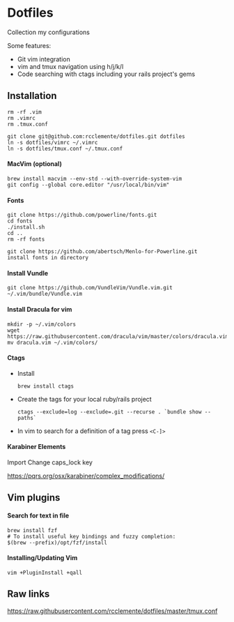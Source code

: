 # Dotfiles

Collection my configurations

Some features:
- Git vim integration
- vim and tmux navigation using h/j/k/l
- Code searching with ctags including your rails project's gems

## Installation

    rm -rf .vim
    rm .vimrc
    rm .tmux.conf

    git clone git@github.com:rcclemente/dotfiles.git dotfiles
    ln -s dotfiles/vimrc ~/.vimrc
    ln -s dotfiles/tmux.conf ~/.tmux.conf

#### MacVim (optional)

    brew install macvim --env-std --with-override-system-vim
    git config --global core.editor "/usr/local/bin/vim"

#### Fonts

    git clone https://github.com/powerline/fonts.git
    cd fonts
    ./install.sh
    cd ..
    rm -rf fonts

    git clone https://github.com/abertsch/Menlo-for-Powerline.git
    install fonts in directory

#### Install Vundle

    git clone https://github.com/VundleVim/Vundle.vim.git ~/.vim/bundle/Vundle.vim

#### Install Dracula for vim

    mkdir -p ~/.vim/colors
    wget https://raw.githubusercontent.com/dracula/vim/master/colors/dracula.vim
    mv dracula.vim ~/.vim/colors/

#### Ctags

  - Install

    `brew install ctags`

  - Create the tags for your local ruby/rails project

    ``ctags --exclude=log --exclude=.git --recurse . `bundle show --paths` ``

  - In vim to search for a definition of a tag press `<C-]>`

#### Karabiner Elements

Import Change caps_lock key

https://pqrs.org/osx/karabiner/complex_modifications/

## Vim plugins

#### Search for text in file

    brew install fzf
    # To install useful key bindings and fuzzy completion:
    $(brew --prefix)/opt/fzf/install

#### Installing/Updating Vim

    vim +PluginInstall +qall

## Raw links

https://raw.githubusercontent.com/rcclemente/dotfiles/master/tmux.conf


